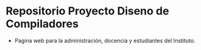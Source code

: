 # Repositorio Proyecto Diseno de Compiladores

- Pagina web para la administración, docencia y estudiantes del Instituto.